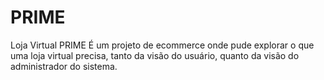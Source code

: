 # PRIME
Loja Virtual PRIME
É um projeto de ecommerce onde pude explorar o que uma loja virtual precisa, tanto da visão do usuário, quanto da visão do administrador do sistema.
